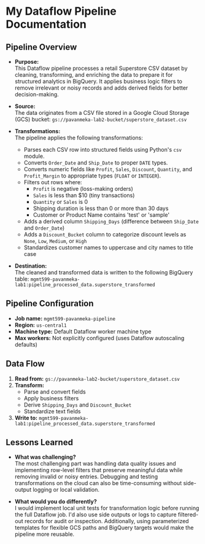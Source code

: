 # My Dataflow Pipeline Documentation

## Pipeline Overview
- **Purpose:**  
  This Dataflow pipeline processes a retail Superstore CSV dataset by cleaning, transforming, and enriching the data to prepare it for structured analytics in BigQuery. It applies business logic filters to remove irrelevant or noisy records and adds derived fields for better decision-making.

- **Source:**  
  The data originates from a CSV file stored in a Google Cloud Storage (GCS) bucket:
  `gs://pavanmeka-lab2-bucket/superstore_dataset.csv`

- **Transformations:**  
  The pipeline applies the following transformations:
  - Parses each CSV row into structured fields using Python's `csv` module.
  - Converts `Order_Date` and `Ship_Date` to proper `DATE` types.
  - Converts numeric fields like `Profit`, `Sales`, `Discount`, `Quantity`, and `Profit_Margin` to appropriate types (`FLOAT` or `INTEGER`).
  - Filters out rows where:
    - `Profit` is negative (loss-making orders)
    - `Sales` is less than $10 (tiny transactions)
    - `Quantity` or `Sales` is 0
    - Shipping duration is less than 0 or more than 30 days
    - Customer or Product Name contains 'test' or 'sample'
  - Adds a derived column `Shipping_Days` (difference between `Ship_Date` and `Order_Date`)
  - Adds a `Discount_Bucket` column to categorize discount levels as `None`, `Low`, `Medium`, or `High`
  - Standardizes customer names to uppercase and city names to title case

- **Destination:**  
  The cleaned and transformed data is written to the following BigQuery table:
  `mgmt599-pavanmeka-lab1:pipeline_processed_data.superstore_transformed`

## Pipeline Configuration
- **Job name:** `mgmt599-pavanmeka-pipeline`
- **Region:** `us-central1`
- **Machine type:** Default Dataflow worker machine type
- **Max workers:** Not explicitly configured (uses Dataflow autoscaling defaults)

## Data Flow
1. **Read from:** `gs://pavanmeka-lab2-bucket/superstore_dataset.csv`
2. **Transform:**
   - Parse and convert fields
   - Apply business filters
   - Derive `Shipping_Days` and `Discount_Bucket`
   - Standardize text fields
3. **Write to:** `mgmt599-pavanmeka-lab1:pipeline_processed_data.superstore_transformed`

## Lessons Learned
- **What was challenging?**  
  The most challenging part was handling data quality issues and implementing row-level filters that preserve meaningful data while removing invalid or noisy entries. Debugging and testing transformations on the cloud can also be time-consuming without side-output logging or local validation.

- **What would you do differently?**  
  I would implement local unit tests for transformation logic before running the full Dataflow job. I'd also use side outputs or logs to capture filtered-out records for audit or inspection. Additionally, using parameterized templates for flexible GCS paths and BigQuery targets would make the pipeline more reusable.
